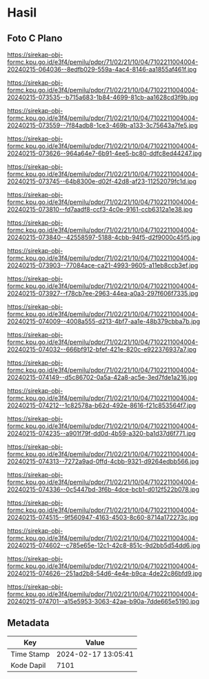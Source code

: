# Hasil

## Foto C Plano

https://sirekap-obj-formc.kpu.go.id/e3f4/pemilu/pdpr/71/02/21/10/04/7102211004004-20240215-064036--8edfb029-559a-4ac4-8146-aa1855af461f.jpg

https://sirekap-obj-formc.kpu.go.id/e3f4/pemilu/pdpr/71/02/21/10/04/7102211004004-20240215-073535--b715a683-1b84-4699-81cb-aa1628cd3f9b.jpg

https://sirekap-obj-formc.kpu.go.id/e3f4/pemilu/pdpr/71/02/21/10/04/7102211004004-20240215-073559--7f84adb8-1ce3-469b-a133-3c75643a7fe5.jpg

https://sirekap-obj-formc.kpu.go.id/e3f4/pemilu/pdpr/71/02/21/10/04/7102211004004-20240215-073626--964a64e7-6b91-4ee5-bc80-ddfc8ed44247.jpg

https://sirekap-obj-formc.kpu.go.id/e3f4/pemilu/pdpr/71/02/21/10/04/7102211004004-20240215-073745--64b8300e-d02f-42d8-af23-11252079fc1d.jpg

https://sirekap-obj-formc.kpu.go.id/e3f4/pemilu/pdpr/71/02/21/10/04/7102211004004-20240215-073810--fd7aadf8-ccf3-4c0e-9161-ccb6312a1e38.jpg

https://sirekap-obj-formc.kpu.go.id/e3f4/pemilu/pdpr/71/02/21/10/04/7102211004004-20240215-073840--42558597-5188-4cbb-94f5-d2f9000c45f5.jpg

https://sirekap-obj-formc.kpu.go.id/e3f4/pemilu/pdpr/71/02/21/10/04/7102211004004-20240215-073903--77084ace-ca21-4993-9605-a11eb8ccb3ef.jpg

https://sirekap-obj-formc.kpu.go.id/e3f4/pemilu/pdpr/71/02/21/10/04/7102211004004-20240215-073927--f78cb7ee-2963-44ea-a0a3-297f606f7335.jpg

https://sirekap-obj-formc.kpu.go.id/e3f4/pemilu/pdpr/71/02/21/10/04/7102211004004-20240215-074009--4008a555-d213-4bf7-aa1e-48b379cbba7b.jpg

https://sirekap-obj-formc.kpu.go.id/e3f4/pemilu/pdpr/71/02/21/10/04/7102211004004-20240215-074032--666bf912-bfef-421e-820c-e922376937a7.jpg

https://sirekap-obj-formc.kpu.go.id/e3f4/pemilu/pdpr/71/02/21/10/04/7102211004004-20240215-074149--d5c86702-0a5a-42a8-ac5e-3ed7fde1a216.jpg

https://sirekap-obj-formc.kpu.go.id/e3f4/pemilu/pdpr/71/02/21/10/04/7102211004004-20240215-074212--1c82578a-b62d-492e-8616-f21c853564f7.jpg

https://sirekap-obj-formc.kpu.go.id/e3f4/pemilu/pdpr/71/02/21/10/04/7102211004004-20240215-074235--a901f79f-dd0d-4b59-a320-ba1d37d6f771.jpg

https://sirekap-obj-formc.kpu.go.id/e3f4/pemilu/pdpr/71/02/21/10/04/7102211004004-20240215-074313--7272a9ad-0ffd-4cbb-9321-d9264edbb566.jpg

https://sirekap-obj-formc.kpu.go.id/e3f4/pemilu/pdpr/71/02/21/10/04/7102211004004-20240215-074336--0c5447bd-3f6b-4dce-bcb1-d012f522b078.jpg

https://sirekap-obj-formc.kpu.go.id/e3f4/pemilu/pdpr/71/02/21/10/04/7102211004004-20240215-074515--9f560947-4163-4503-8c60-8714a172273c.jpg

https://sirekap-obj-formc.kpu.go.id/e3f4/pemilu/pdpr/71/02/21/10/04/7102211004004-20240215-074602--c785e65e-12c1-42c8-851c-9d2bb5d54dd6.jpg

https://sirekap-obj-formc.kpu.go.id/e3f4/pemilu/pdpr/71/02/21/10/04/7102211004004-20240215-074626--251ad2b8-54d6-4e4e-b9ca-4de22c86bfd9.jpg

https://sirekap-obj-formc.kpu.go.id/e3f4/pemilu/pdpr/71/02/21/10/04/7102211004004-20240215-074701--a15e5953-3063-42ae-b90a-7dde665e5190.jpg


## Metadata

| Key        | Value               |
| ---------- | ------------------- |
| Time Stamp | 2024-02-17 13:05:41 |
| Kode Dapil | 7101                |



